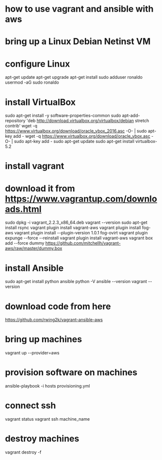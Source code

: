 # how to use vagrant and ansible with aws

# bring up a Linux Debian Netinst VM
# configure Linux
apt-get update
apt-get upgrade
apt-get install sudo
adduser ronaldo
usermod -aG sudo ronaldo

# install VirtualBox
sudo apt-get install -y software-properties-common
sudo apt-add-repository 'deb http://download.virtualbox.org/virtualbox/debian stretch contrib'
wget -q https://www.virtualbox.org/download/oracle_vbox_2016.asc -O- | sudo apt-key add -
wget -q https://www.virtualbox.org/download/oracle_vbox.asc -O- | sudo apt-key add -
sudo apt-get update
sudo apt-get install virtualbox-5.2

# install vagrant
# download it from https://www.vagrantup.com/downloads.html
sudo dpkg -i vagrant_2.2.3_x86_64.deb
vagrant --version
sudo apt-get install rsync
vagrant plugin install vagrant-aws
vagrant plugin install fog-aws
vagrant plugin install --plugin-version 1.0.1 fog-ovirt
vagrant plugin expunge --force --reinstall
vagrant plugin install vagrant-aws
vagrant box add --force dummy https://github.com/mitchellh/vagrant-aws/raw/master/dummy.box

# install Ansible
sudo apt-get install python ansible
python -V
ansible --version
vagrant --version

# download code from here
https://github.com/rwing2k/vagrant-ansible-aws

# bring up machines
vagrant up --provider=aws

# provision software on machines
ansible-playbook -i hosts provisioning.yml

# connect ssh
vagrant status
vagrant ssh machine_name

# destroy machines
vagrant destroy -f
